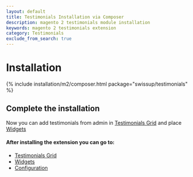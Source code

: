 ```yaml
---
layout: default
title: Testimonials Installation via Composer
description: magento 2 testimonials module installation
keywords: magento 2 testimonials extension
category: Testimonials
exclude_from_search: true
---
```


# Installation

{% include installation/m2/composer.html package="swissup/testimonials" %}

## Complete the installation

Now you can add testimonials from admin in [Testimonials Grid][testimonials_grid] and place [Widgets][widgets]

#### After installing the extension you can go to:

* [Testimonials Grid][testimonials_grid]
* [Widgets][widgets]
* [Configuration][configuration]

[testimonials_grid]: /m2/extensions/testimonials/admin-interfaces/#testimonials-grid
[widgets]: /m2/extensions/testimonials/widgets
[configuration]: /m2/extensions/testimonials/configuration
